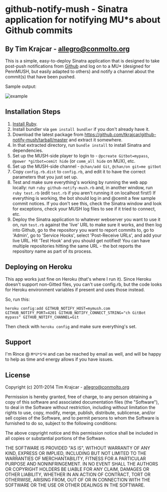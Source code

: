 # github-notify-mush - Sinatra application for notifying MU*s about Github commits
## By Tim Krajcar - allegro@conmolto.org

This is a simple, easy-to-deploy Sinatra application that is designed to take post-push notifications from [Github](http://www.github.com/)
and log on to a MU* (designed for PennMUSH, but easily adapted to others) and notify a channel about the commit(s) that have been pushed.

Sample output:

![example](http://i.imgur.com/d2S5C.jpg)

## Installation Steps
1.  [Install Ruby](http://www.ruby-lang.org/en/downloads/).
2.  Install bundler via `gem install bundler` if you don't already have it.
3.  Download the latest package from https://github.com/tkrajcar/github-notify-mush/tarball/master and extract it somewhere.
4.  In that extracted directory, run `bundle install` to install Sinatra and dependencies.
5.  Set up the MUSH-side player to login to - `@pcreate Gitbot=mypass`, `@power *gitbot=cemit hide` (or `comm_all hide` on MUX), etc.
6.  Set up the MUSH-side channel - `@chan/add Git`, `@chan/on git=me gitbot`
7.  Copy `config.rb.dist` to `config.rb`, and edit it to have the correct parameters that you just set up.
8.  Test and make sure everything's working by running the web app locally: run `ruby github-notify-mush.rb` and,
    in another window, run `ruby test.rb` (edit `test.rb` if you aren't running it on localhost
    first!) If everything is working, the bot should log in and @cemit a few sample commit notices. If you don't see this, check the Sinatra window
    and look for exceptions, check your MUSH log files to see if it tried to connect, etc.
9.  Deploy the Sinatra application to whatever webserver you want to use it on, run `test.rb` against the 'live' URL to make sure it works, and then log into Github,
    go to the repository you want to report commits to, go to 'Admin', go to 'Service Hooks', select 'Post-Receive URLs', and add your live URL. Hit 'Test Hook' and you should get notified!
    You can have multiple repositories hitting the same URL - the bot reports the repository name as part of its process.

## Deploying on Heroku
This app works just fine on Heroku (that's where I run it). Since Heroku doesn't support non-Gitted files, you can't use config.rb, but the code looks for Heroku
environment variables if present and uses those instead.

So, run this:

`heroku config:add GITHUB_NOTIFY_HOST=mymush.com GITHUB_NOTIFY_PORT=4201 GITHUB_NOTIFY_CONNECT_STRING="ch GitBot mypass" GITHUB_NOTIFY_CHANNEL=Git`

Then check with `heroku config` and make sure everything's set.

## Support
I'm Rince @ `M*U*S*H` and can be reached by email as well, and will be happy to help as time and energy allows if you have issues.

## License
Copyright (c) 2011-2014 Tim Krajcar - allegro@conmolto.org

Permission is hereby granted, free of charge, to any person obtaining a copy of this software and associated documentation files (the "Software"), to deal in the Software without restriction, including without limitation the rights to use, copy, modify, merge, publish, distribute, sublicense, and/or sell copies of the Software, and to permit persons to whom the Software is furnished to do so, subject to the following conditions:

The above copyright notice and this permission notice shall be included in all copies or substantial portions of the Software.

THE SOFTWARE IS PROVIDED "AS IS", WITHOUT WARRANTY OF ANY KIND, EXPRESS OR IMPLIED, INCLUDING BUT NOT LIMITED TO THE WARRANTIES OF MERCHANTABILITY, FITNESS FOR A PARTICULAR PURPOSE AND NONINFRINGEMENT. IN NO EVENT SHALL THE AUTHORS OR COPYRIGHT HOLDERS BE LIABLE FOR ANY CLAIM, DAMAGES OR OTHER LIABILITY, WHETHER IN AN ACTION OF CONTRACT, TORT OR OTHERWISE, ARISING FROM, OUT OF OR IN CONNECTION WITH THE SOFTWARE OR THE USE OR OTHER DEALINGS IN THE SOFTWARE.